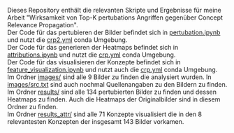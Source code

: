Dieses Repository enthält die relevanten Skripte und Ergebnisse für meine Arbeit "Wirksamkeit von Top-K pertubations Angriffen gegenüber Concept Relevance Propagation".<br>
Der Code für das pertubieren der Bilder befindet sich in [pertubation.ipynb](pertubation.ipynb) und nutzt die [crp2.yml](crp2.yml) conda Umgebung.<br>
Der Code für das generieren der Heatmaps befindet sich in [attributions.ipynb](attributions.ipynb) und nutzt die [crp.yml](crp.yml) conda Umgebung.<br>
Der Code für das visualisieren der Konzepte befindet sich in [feature_visualization.ipynb](feature_visualization.ipynb) und nutzt auch die [crp.yml](crp.yml) conda Umgebung.<br>
Im Ordner [images/](images/) sind alle 9 Bilder zu finden die analysiert wurden. In [images/src.txt](images/src.txt) sind auch nochmal Quellenangaben zu den Bildern zu finden.<br>
Im Ordner [results/](results/) sind alle 134 pertubierten Bilder zu finden und dessen Heatmaps zu finden. Auch die Heatmaps der Originalbilder sind in diesem Ordner zu finden.<br>
Im Ordner [results_attr/](results_attr/) sind alle 71 Konzepte visualisiert die in den 8 relevantesten Konzepten der insgesamt 143 Bilder vorkamen.<br>
